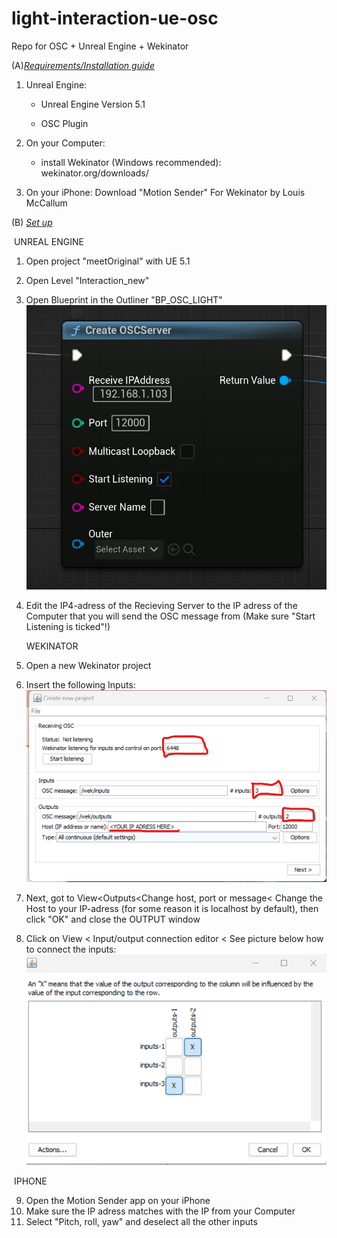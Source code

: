 # light-interaction-ue-osc
Repo for OSC + Unreal Engine + Wekinator

(A)<u>*Requirements/Installation guide*</u>

1. Unreal Engine:

   - Unreal Engine Version 5.1

   - OSC Plugin

2. On your Computer:
   - install Wekinator (Windows recommended): wekinator.org/downloads/
3. On your iPhone: Download "Motion Sender" For Wekinator by Louis McCallum



(B) *<u>Set up</u>*

​		UNREAL ENGINE

1. Open project "meetOriginal" with UE 5.1

2. Open Level "Interaction_new"

3. Open Blueprint in the Outliner "BP_OSC_LIGHT"
   ![alt text](https://github.com/jaau2422/light-interaction-ue-osc/blob/main/images/Tutorial_Setup_Blueprint_OSC.png?raw=true)

5. Edit the IP4-adress of the Recieving Server to the IP adress of the Computer that you will send the OSC message from (Make sure "Start Listening is ticked"!)

   

   WEKINATOR

6. Open a new Wekinator project

7. Insert the following Inputs:
   ![WekinatorSetup](https://github.com/jaau2422/light-interaction-ue-osc/blob/main/images/Tutorial_Setup_Wekinator_NewProject.png?raw=true)

9. Next, got to View<Outputs<Change host, port or message< Change the Host to your IP-adress (for some reason it is localhost by default), then click "OK" and close the OUTPUT window

10. Click on View < Input/output connection editor < See picture below how to connect the inputs:
     ![WekinatorSetup](https://github.com/jaau2422/light-interaction-ue-osc/blob/main/images/Tutorial_Setup_ConnectionEditor.png?raw=true)

   

​		IPHONE

9. Open the Motion Sender app on your iPhone 
10. Make sure the IP adress matches with the IP from your Computer 
11. Select "Pitch, roll, yaw" and deselect all the other inputs 



